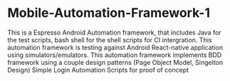 # Mobile-Automation-Framework-1
This is a Espresso Android Automation framework, that includes Java for the test scripts, bash shell for the shell scripts for CI intergration. 
This automation framework is testing against Android React-native application using simulators/emulators. 
This automation framework implements BDD framework using a couple design patterns (Page Object Model, Singelton Design)
Simple Login Automation Scripts for proof of concept
